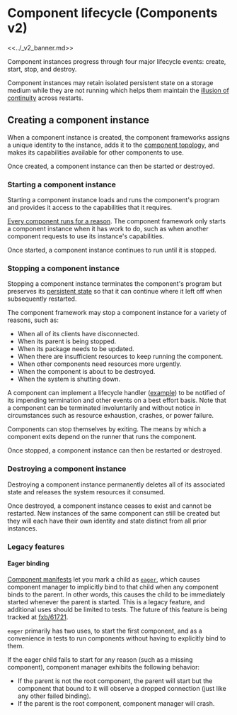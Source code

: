 # Component lifecycle (Components v2)

<<../_v2_banner.md>>

Component instances progress through four major lifecycle events: create, start,
stop, and destroy.

Component instances may retain isolated persistent state on a storage medium
while they are not running which helps them maintain the
[illusion of continuity][principle-continuity] across restarts.

## Creating a component instance

When a component instance is created, the component frameworks assigns a unique
identity to the instance, adds it to the [component topology][doc-topology], and
makes its capabilities available for other components to use.

Once created, a component instance can then be started or destroyed.

### Starting a component instance

Starting a component instance loads and runs the component's program and
provides it access to the capabilities that it requires.

[Every component runs for a reason][principle-accountability]. The component
framework only starts a component instance when it has work to do, such as when
another component requests to use its instance's capabilities.

Once started, a component instance continues to run until it is stopped.

### Stopping a component instance

Stopping a component instance terminates the component's program but preserves
its [persistent state][doc-storage] so that it can continue where it left off
when subsequently restarted.

The component framework may stop a component instance for a variety of reasons,
such as:

-   When all of its clients have disconnected.
-   When its parent is being stopped.
-   When its package needs to be updated.
-   When there are insufficient resources to keep running the component.
-   When other components need resources more urgently.
-   When the component is about to be destroyed.
-   When the system is shutting down.

A component can implement a lifecycle handler ([example][handler-example]) to be
notified of its impending termination and other events on a best effort basis.
Note that a component can be terminated involuntarily and without notice in
circumstances such as resource exhaustion, crashes, or power failure.

Components can stop themselves by exiting. The means by which a component exits
depend on the runner that runs the component.

Once stopped, a component instance can then be restarted or destroyed.

### Destroying a component instance

Destroying a component instance permanently deletes all of its associated state
and releases the system resources it consumed.

Once destroyed, a component instance ceases to exist and cannot be restarted.
New instances of the same component can still be created but they will each have
their own identity and state distinct from all prior instances.

### Legacy features

#### Eager binding

[Component manifests][doc-manifests] let you mark a child as
[`eager`][doc-manifests-children], which causes component manager to implicitly
bind to that child when any component binds to the parent. In other words, this
causes the child to be immediately started whenever the parent is started. This
is a legacy feature, and additional uses should be limited to tests. The future
of this feature is being tracked at [fxb/61721](https://fxbug.dev/61721).

`eager` primarily has two uses, to start the first component, and as a
convenience in tests to run components without having to explicitly bind to
them.

If the eager child fails to start for any reason (such as a missing component),
component manager exhibits the following behavior:

-   If the parent is not the root component, the parent will start but the
    component that bound to it will observe a dropped connection (just like any
    other failed binding).
-   If the parent is the root component, component manager will crash.

[doc-lifecycle]: lifecycle.md
[doc-storage]: capabilities/storage.md
[doc-topology]: topology.md
[doc-manifests]: component_manifests.md
[doc-manifests-children]: component_manifests.md#children
[handler-example]: /examples/components/basic/src/lifecycle_full.rs
[principle-accountability]: design_principles.md#accountability
[principle-continuity]: design_principles.md#illusion-of-continuity

